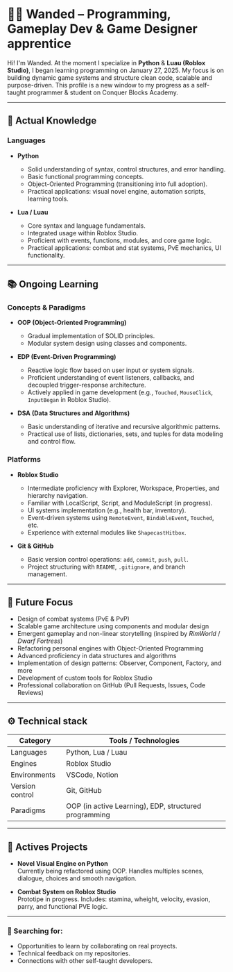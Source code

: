 # 👨‍💻 Wanded – Programming, Gameplay Dev & Game Designer apprentice

Hi! I'm Wanded. At the moment I specialize in **Python** & **Luau (Roblox Studio)**, I began learning programming on January 27, 2025. My focus is on building dynamic game systems and structure clean code, scalable and purpose-driven. This profile is a new window to my progress as a self-taught programmer & student on Conquer Blocks Academy.

---

## 🧠 Actual Knowledge

### Languages
- **Python**  
  - Solid understanding of syntax, control structures, and error handling.  
  - Basic functional programming concepts.  
  - Object-Oriented Programming (transitioning into full adoption).  
  - Practical applications: visual novel engine, automation scripts, learning tools.

- **Lua / Luau**  
  - Core syntax and language fundamentals.  
  - Integrated usage within Roblox Studio.  
  - Proficient with events, functions, modules, and core game logic.  
  - Practical applications: combat and stat systems, PvE mechanics, UI functionality.

---

## 📚 Ongoing Learning

### Concepts & Paradigms
- **OOP (Object-Oriented Programming)**  
  - Gradual implementation of SOLID principles.  
  - Modular system design using classes and components.

- **EDP (Event-Driven Programming)**  
  - Reactive logic flow based on user input or system signals.  
  - Proficient understanding of event listeners, callbacks, and decoupled trigger-response architecture.  
  - Actively applied in game development (e.g., `Touched`, `MouseClick`, `InputBegan` in Roblox Studio).

- **DSA (Data Structures and Algorithms)**  
  - Basic understanding of iterative and recursive algorithmic patterns.  
  - Practical use of lists, dictionaries, sets, and tuples for data modeling and control flow.

### Platforms
- **Roblox Studio**  
  - Intermediate proficiency with Explorer, Workspace, Properties, and hierarchy navigation.  
  - Familiar with LocalScript, Script, and ModuleScript (in progress).  
  - UI systems implementation (e.g., health bar, inventory).  
  - Event-driven systems using `RemoteEvent`, `BindableEvent`, `Touched`, etc.  
  - Experience with external modules like `ShapecastHitbox`.

- **Git & GitHub**  
  - Basic version control operations: `add`, `commit`, `push`, `pull`.  
  - Project structuring with `README`, `.gitignore`, and branch management.

---

## 🎯 Future Focus

- Design of combat systems (PvE & PvP)  
- Scalable game architecture using components and modular design  
- Emergent gameplay and non-linear storytelling (inspired by *RimWorld* / *Dwarf Fortress*)  
- Refactoring personal engines with Object-Oriented Programming  
- Advanced proficiency in data structures and algorithms  
- Implementation of design patterns: Observer, Component, Factory, and more  
- Development of custom tools for Roblox Studio  
- Professional collaboration on GitHub (Pull Requests, Issues, Code Reviews)

---

## ⚙️ Technical stack

| Category      | Tools / Technologies |
|----------------|----------------------------|
| Languages     | Python, Lua / Luau         |
| Engines        | Roblox Studio              |
| Environments       | VSCode, Notion             |
| Version control | Git, GitHub          |
| Paradigms     | OOP (in active Learning), EDP, structured programming  |

---

## 📂 Actives Projects

- **Novel Visual Engine on Python**  
  Currently being refactored using OOP. Handles multiples scenes, dialogue, choices and smooth navigation.

- **Combat System on Roblox Studio**  
  Prototipe in progress. Includes: stamina, wheight, velocity, evasion, parry, and functional PVE logic.

---

### 🤝 Searching for:

- Opportunities to learn by collaborating on real proyects. 
- Technical feedback on my repositories.  
- Connections with other self-taught developers.
